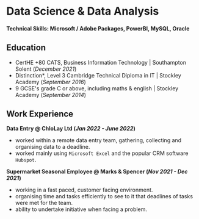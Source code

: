 # Data Science & Data Analysis

#### Technical Skills: Microsoft / Adobe Packages, PowerBI, MySQL, Oracle

## Education						       		
- CertHE +80 CATS, Business Information  Technology	| Southampton Solent (_December 2021_)	 			        		
- Distinction*, Level 3 Cambridge Technical Diploma in IT | Stockley Academy (_September 2016_)
- 9 GCSE's grade C or above, including maths & english | Stockley Academy (_September 2014_)

## Work Experience
**Data Entry @ ChloLay Ltd (_Jan 2022 - June 2022_)**
- worked within a remote data entry team, gathering, collecting and organising data to a deadline.
- worked mainly using `Microsoft Excel` and the popular CRM software `Hubspot`.

**Supermarket Seasonal Employee @ Marks & Spencer (_Nov 2021 - Dec 2021_)**
- working in a fast paced, customer facing environment.
- organising time and tasks efficiently to see to it that deadlines of tasks were met for the team.
- ability to undertake initiative when facing a problem.
